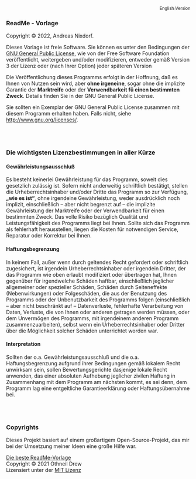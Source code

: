 <p align="right"><a href="Copyright.en.md"><sub>English Version</sub></a></p>

### ReadMe - Vorlage
Copyright &copy;&nbsp;2022, Andreas Nixdorf.

Dieses Vorlage ist freie Software. Sie können es unter den Bedingungen der [GNU General Public License](License.md), wie von der Free Software Foundation veröffentlicht, weitergeben und/oder modifizieren, entweder gemäß Version 3 der Lizenz oder (nach Ihrer Option) jeder späteren Version

Die Veröffentlichung dieses Programms erfolgt in der Hoffnung, daß es Ihnen von Nutzen sein wird, aber <b>ohne irgeneine</b>, sogar ohne die implizite Garantie der <b>Marktreife</b> oder der <b>Verwendbarkeit f&uuml; einen bestimmten Zweck</b>. Details finden Sie in der GNU General Public License.

Sie sollten ein Exemplar der GNU General Public License zusammen mit diesem Programm erhalten haben. Falls nicht, siehe <http://www.gnu.org/licenses/>.

<br/>
<br/>

### Die wichtigsten Lizenzbestimmungen in aller K&uuml;rze

#### Gewährleistungsausschluß

Es besteht keinerlei Gewährleistung für das Programm, soweit dies gesetzlich zulässig ist. Sofern nicht anderweitig schriftlich bestätigt, stellen die Urheberrechtsinhaber und/oder Dritte das Programm so zur Verfügung, <b>„wie es ist“</b>, ohne irgendeine Gewährleistung, weder ausdrücklich noch implizit, einschließlich – aber nicht begrenzt auf – die implizite Gewährleistung der Marktreife oder der Verwendbarkeit für einen bestimmten Zweck. Das volle Risiko bezüglich Qualität und Leistungsfähigkeit des Programms liegt bei Ihnen. Sollte sich das Programm als fehlerhaft herausstellen, liegen die Kosten für notwendigen Service, Reparatur oder Korrektur bei Ihnen.

#### Haftungsbegrenzung

In keinem Fall, außer wenn durch geltendes Recht gefordert oder schriftlich zugesichert, ist irgendein Urheberrechtsinhaber oder irgendein Dritter, der das Programm wie oben erlaubt modifiziert oder übertragen hat, Ihnen gegenüber für irgendwelche Schäden haftbar, einschließlich jeglicher allgemeiner oder spezieller Schäden, Schäden durch Seiteneffekte (Nebenwirkungen) oder Folgeschäden, die aus der Benutzung des Programms oder der Unbenutzbarkeit des Programms folgen (einschließlich – aber nicht beschränkt auf – Datenverluste, fehlerhafte Verarbeitung von Daten, Verluste, die von Ihnen oder anderen getragen werden müssen, oder dem Unvermögen des Programms, mit irgendeinem anderen Programm zusammenzuarbeiten), selbst wenn ein Urheberrechtsinhaber oder Dritter über die Möglichkeit solcher Schäden unterrichtet worden war. 

#### Interpretation
Sollten der o.a. Gewährleistungsausschluß und die o.a. Haftungsbegrenzung aufgrund ihrer Bedingungen gemäß lokalem Recht unwirksam sein, sollen Bewertungsgerichte dasjenige lokale Recht anwenden, das einer absoluten Aufhebung jeglicher zivilen Haftung in Zusammenhang mit dem Programm am nächsten kommt, es sei denn, dem Programm lag eine entgeltliche Garantieerklärung oder Haftungsübernahme bei. 

<br/>
<br/>

### Copyrights

Dieses Projekt basiert auf einem großartigem Open-Source-Projekt, das mir bei der Umsetzung
meiner Ideen eine große Hilfe war.

[Die beste ReadMe-Vorlage](https://github.com/othneildrew/Best-README-Template)<br/>
Copyright &copy; 2021 Othneil Drew<br/>
Lizensiert unter der [MIT Lizenz](license.mit.md)
